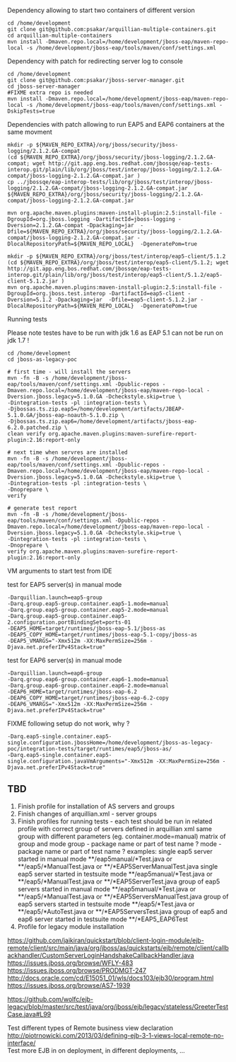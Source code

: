 Dependency allowing to start two containers of different version

	cd /home/development
	git clone git@github.com:psakar/arquillian-multiple-containers.git
	cd arquillian-multiple-containers
	mvn install -Dmaven.repo.local=/home/development/jboss-eap/maven-repo-local -s /home/development/jboss-eap/tools/maven/conf/settings.xml

Dependency with patch for redirecting server log to console

	cd /home/development
	git clone git@github.com:psakar/jboss-server-manager.git
	cd jboss-server-manager
	#FIXME extra repo is needed
	mvn install -Dmaven.repo.local=/home/development/jboss-eap/maven-repo-local -s /home/development/jboss-eap/tools/maven/conf/settings.xml -DskipTests=true

Dependencies with patch allowing to run EAP5 and EAP6 containers at the same movment

	mkdir -p ${MAVEN_REPO_EXTRA}/org/jboss/security/jboss-logging/2.1.2.GA-compat
	(cd ${MAVEN_REPO_EXTRA}/org/jboss/security/jboss-logging/2.1.2.GA-compat; wget http://git.app.eng.bos.redhat.com/jbossqe/eap-tests-interop.git/plain/lib/org/jboss/test/interop/jboss-logging/2.1.2.GA-compat/jboss-logging-2.1.2.GA-compat.jar )
	cp ../jbossqe/eap-interop-tests/lib/org/jboss/test/interop/jboss-logging/2.1.2.GA-compat/jboss-logging-2.1.2.GA-compat.jar ${MAVEN_REPO_EXTRA}/org/jboss/security/jboss-logging/2.1.2.GA-compat/jboss-logging-2.1.2.GA-compat.jar

	mvn org.apache.maven.plugins:maven-install-plugin:2.5:install-file -DgroupId=org.jboss.logging -DartifactId=jboss-logging -Dversion=2.1.2.GA-compat -Dpackaging=jar  -Dfile=${MAVEN_REPO_EXTRA}/org/jboss/security/jboss-logging/2.1.2.GA-compat/jboss-logging-2.1.2.GA-compat.jar -DlocalRepositoryPath=${MAVEN_REPO_LOCAL}  -DgeneratePom=true

	mkdir -p ${MAVEN_REPO_EXTRA}/org/jboss/test/interop/eap5-client/5.1.2
	(cd ${MAVEN_REPO_EXTRA}/org/jboss/test/interop/eap5-client/5.1.2; wget http://git.app.eng.bos.redhat.com/jbossqe/eap-tests-interop.git/plain/lib/org/jboss/test/interop/eap5-client/5.1.2/eap5-client-5.1.2.jar )
	mvn org.apache.maven.plugins:maven-install-plugin:2.5:install-file -DgroupId=org.jboss.test.interop -DartifactId=eap5-client -Dversion=5.1.2 -Dpackaging=jar  -Dfile=eap5-client-5.1.2.jar -DlocalRepositoryPath=${MAVEN_REPO_LOCAL}  -DgeneratePom=true


Running tests

Please note testes have to be run with jdk 1.6 as EAP 5.1 can not be run on jdk 1.7 !

	cd /home/development
	cd jboss-as-legacy-poc
	
	# first time - will install the servers
	mvn -fn -B -s /home/development/jboss-eap/tools/maven/conf/settings.xml -Dpublic-repos -Dmaven.repo.local=/home/development/jboss-eap/maven-repo-local -Dversion.jboss.legacy=5.1.0.GA -Dcheckstyle.skip=true \
	-Dintegration-tests -pl :integration-tests \
	-Djbossas.ts.zip.eap5=/home/development/artifacts/JBEAP-5.1.0.GA/jboss-eap-noauth-5.1.0.zip \
	-Djbossas.ts.zip.eap6=/home/development/artifacts/jboss-eap-6.2.0.patched.zip \
	clean verify org.apache.maven.plugins:maven-surefire-report-plugin:2.16:report-only
	
	# next time when servres are installed
	mvn -fn -B -s /home/development/jboss-eap/tools/maven/conf/settings.xml -Dpublic-repos -Dmaven.repo.local=/home/development/jboss-eap/maven-repo-local -Dversion.jboss.legacy=5.1.0.GA -Dcheckstyle.skip=true \
	-Dintegration-tests -pl :integration-tests \
	-Dnoprepare \
	verify
	
	# generate test report
	mvn -fn -B -s /home/development/jboss-eap/tools/maven/conf/settings.xml -Dpublic-repos -Dmaven.repo.local=/home/development/jboss-eap/maven-repo-local -Dversion.jboss.legacy=5.1.0.GA -Dcheckstyle.skip=true \
	-Dintegration-tests -pl :integration-tests \
	-Dnoprepare \
	verify org.apache.maven.plugins:maven-surefire-report-plugin:2.16:report-only


VM arguments to start test from IDE

test for EAP5 server(s) in manual mode

	-Darquillian.launch=eap5-group
	-Darq.group.eap5-group.container.eap5-1.mode=manual
	-Darq.group.eap5-group.container.eap5-2.mode=manual
	-Darq.group.eap5-group.container.eap5-2.configuration.portBindingSet=ports-01
	-DEAP5_HOME=target/runtimes/jboss-eap-5.1/jboss-as
	-DEAP5_COPY_HOME=target/runtimes/jboss-eap-5.1-copy/jboss-as
	-DEAP5_VMARGS="-Xmx512m -XX:MaxPermSize=256m -Djava.net.preferIPv4Stack=true"

test for EAP6 server(s) in manual mode

	-Darquillian.launch=eap6-group
	-Darq.group.eap6-group.container.eap6-1.mode=manual
	-Darq.group.eap6-group.container.eap6-2.mode=manual
	-DEAP6_HOME=target/runtimes/jboss-eap-6.2
	-DEAP6_COPY_HOME=target/runtimes/jboss-eap-6.2-copy
	-DEAP6_VMARGS="-Xmx512m -XX:MaxPermSize=256m -Djava.net.preferIPv4Stack=true"

FIXME following setup do not work, why ?

	-Darq.eap5-single.container.eap5-single.configuration.jbossHome=/home/development/jboss-as-legacy-poc/integration-tests/target/runtimes/eap5/jboss-as/
	-Darq.eap5-single.container.eap5-single.configuration.javaVmArguments="-Xmx512m -XX:MaxPermSize=256m -Djava.net.preferIPv4Stack=true"



TBD
---
1. Finish profile for installation of AS servers and groups
2. Finish changes of arquillian.xml - server groups
3. Finish profiles for running tests - each test should be run in related profile with correct group of servers defined in arquillian xml
   same group with different parameters (eg. container.mode=manual)
   matrix of group and mode
   group - package name or part of test name ?
   mode - package name or part of test name ?
   examples:
	single eap5 server started in manual mode **/eap5manual/*Test.java or **/eap5/*ManualTest.java or **/*EAP5ServerManualTest.java
	single eap5 server started in testsuite mode **/eap5manual/*Test.java or **/eap5/*ManualTest.java or **/*EAP5ServerTest.java
	group of eap5 servers started in manual mode **/eap5manual/*Test.java or **/eap5/*ManualTest.java or **/*EAP5ServersManualTest.java
	group of eap5 servers started in testsuite mode **/eap5/*Test.java or **/eap5/*AutoTest.java or **/*EAP5ServersTest.java
	group of eap5 and eap6 server  started in testsuite mode  **/*EAP5_EAP6Test
4. Profile for legacy module installation


https://github.com/jaikiran/quickstart/blob/client-login-module/ejb-remote/client/src/main/java/org/jboss/as/quickstarts/ejb/remote/client/callbackhandler/CustomServerLoginHandshakeCallbackHandler.java
https://issues.jboss.org/browse/WFLY-483
https://issues.jboss.org/browse/PRODMGT-247
http://docs.oracle.com/cd/E15051_01/wls/docs103/ejb30/program.html
https://issues.jboss.org/browse/AS7-1939

https://github.com/wolfc/ejb-legacy/blob/master/src/test/java/org/jboss/ejb/legacy/stateless/GreeterTestCase.java#L99

Test different types of Remote business view declaration
	http://piotrnowicki.com/2013/03/defining-ejb-3-1-views-local-remote-no-interface/	
Test more EJB in on deployment, in different deployments, ...
